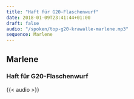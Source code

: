 ```yaml
---
title: "Haft für G20-Flaschenwurf"
date: 2018-01-09T23:41:44+01:00
draft: false
audio: "/spoken/top-g20-krawalle-marlene.mp3"
sequence: Marlene
---
```


## Marlene
### Haft für G20-Flaschenwurf



{{< audio >}}




